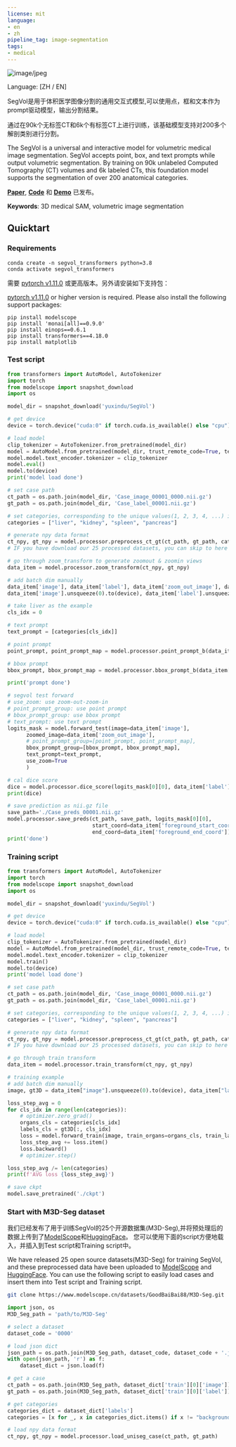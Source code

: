 ```yaml
---
license: mit
language:
- en
- zh
pipeline_tag: image-segmentation
tags:
- medical
---
```



![image/jpeg](https://cdn-uploads.huggingface.co/production/uploads/6565b54a9bf6665f10f75441/no60wyvKDTD-WV3pCt2P5.jpeg)

Language: [ZH / EN]

SegVol是用于体积医学图像分割的通用交互式模型,可以使用点，框和文本作为prompt驱动模型，输出分割结果。

通过在90k个无标签CT和6k个有标签CT上进行训练，该基础模型支持对200多个解剖类别进行分割。

The SegVol is a universal and interactive model for volumetric medical image segmentation. SegVol accepts point, box, and text prompts while output volumetric segmentation. By training on 90k unlabeled Computed Tomography (CT) volumes and 6k labeled CTs, this foundation model supports the segmentation of over 200 anatomical categories.

[**Paper**](https://arxiv.org/abs/2311.13385), [**Code**](https://github.com/BAAI-DCAI/SegVol) 和 [**Demo**](https://www.modelscope.cn/studios/YuxinDu/SegVol/summary) 已发布。

**Keywords**: 3D medical SAM, volumetric image segmentation

## Quicktart

### Requirements
```
conda create -n segvol_transformers python=3.8
conda activate segvol_transformers
```
需要 [pytorch v1.11.0](https://pytorch.org/get-started/previous-versions/) 或更高版本。另外请安装如下支持包：

[pytorch v1.11.0](https://pytorch.org/get-started/previous-versions/) or higher version is required. Please also install the following support packages:

```
pip install modelscope
pip install 'monai[all]==0.9.0'
pip install einops==0.6.1
pip install transformers==4.18.0
pip install matplotlib
```

### Test script

```python
from transformers import AutoModel, AutoTokenizer
import torch
from modelscope import snapshot_download
import os

model_dir = snapshot_download('yuxindu/SegVol')

# get device
device = torch.device("cuda:0" if torch.cuda.is_available() else "cpu")

# load model
clip_tokenizer = AutoTokenizer.from_pretrained(model_dir)
model = AutoModel.from_pretrained(model_dir, trust_remote_code=True, test_mode=True)
model.model.text_encoder.tokenizer = clip_tokenizer
model.eval()
model.to(device)
print('model load done')

# set case path
ct_path = os.path.join(model_dir, 'Case_image_00001_0000.nii.gz')
gt_path = os.path.join(model_dir, 'Case_label_00001.nii.gz')

# set categories, corresponding to the unique values(1, 2, 3, 4, ...) in ground truth mask
categories = ["liver", "kidney", "spleen", "pancreas"]

# generate npy data format
ct_npy, gt_npy = model.processor.preprocess_ct_gt(ct_path, gt_path, category=categories)
# IF you have download our 25 processed datasets, you can skip to here with the processed ct_npy, gt_npy files

# go through zoom_transform to generate zoomout & zoomin views
data_item = model.processor.zoom_transform(ct_npy, gt_npy)

# add batch dim manually
data_item['image'], data_item['label'], data_item['zoom_out_image'], data_item['zoom_out_label'] = \
data_item['image'].unsqueeze(0).to(device), data_item['label'].unsqueeze(0).to(device), data_item['zoom_out_image'].unsqueeze(0).to(device), data_item['zoom_out_label'].unsqueeze(0).to(device)

# take liver as the example
cls_idx = 0

# text prompt
text_prompt = [categories[cls_idx]]

# point prompt
point_prompt, point_prompt_map = model.processor.point_prompt_b(data_item['zoom_out_label'][0][cls_idx], device=device)   # inputs w/o batch dim, outputs w batch dim

# bbox prompt
bbox_prompt, bbox_prompt_map = model.processor.bbox_prompt_b(data_item['zoom_out_label'][0][cls_idx], device=device)   # inputs w/o batch dim, outputs w batch dim

print('prompt done')

# segvol test forward
# use_zoom: use zoom-out-zoom-in
# point_prompt_group: use point prompt
# bbox_prompt_group: use bbox prompt
# text_prompt: use text prompt
logits_mask = model.forward_test(image=data_item['image'],
      zoomed_image=data_item['zoom_out_image'],
      # point_prompt_group=[point_prompt, point_prompt_map],
      bbox_prompt_group=[bbox_prompt, bbox_prompt_map],
      text_prompt=text_prompt,
      use_zoom=True
      )

# cal dice score
dice = model.processor.dice_score(logits_mask[0][0], data_item['label'][0][cls_idx], device)
print(dice)

# save prediction as nii.gz file
save_path='./Case_preds_00001.nii.gz'
model.processor.save_preds(ct_path, save_path, logits_mask[0][0], 
                           start_coord=data_item['foreground_start_coord'], 
                           end_coord=data_item['foreground_end_coord'])
print('done')
```

### Training script

```python
from transformers import AutoModel, AutoTokenizer
import torch
from modelscope import snapshot_download
import os

model_dir = snapshot_download('yuxindu/SegVol')

# get device
device = torch.device("cuda:0" if torch.cuda.is_available() else "cpu")

# load model
clip_tokenizer = AutoTokenizer.from_pretrained(model_dir)
model = AutoModel.from_pretrained(model_dir, trust_remote_code=True, test_mode=False)
model.model.text_encoder.tokenizer = clip_tokenizer
model.train()
model.to(device)
print('model load done')

# set case path
ct_path = os.path.join(model_dir, 'Case_image_00001_0000.nii.gz')
gt_path = os.path.join(model_dir, 'Case_label_00001.nii.gz')

# set categories, corresponding to the unique values(1, 2, 3, 4, ...) in ground truth mask
categories = ["liver", "kidney", "spleen", "pancreas"]

# generate npy data format
ct_npy, gt_npy = model.processor.preprocess_ct_gt(ct_path, gt_path, category=categories)
# IF you have download our 25 processed datasets, you can skip to here with the processed ct_npy, gt_npy files

# go through train transform
data_item = model.processor.train_transform(ct_npy, gt_npy)

# training example
# add batch dim manually
image, gt3D = data_item["image"].unsqueeze(0).to(device), data_item["label"].unsqueeze(0).to(device) # add batch dim

loss_step_avg = 0
for cls_idx in range(len(categories)):
    # optimizer.zero_grad()
    organs_cls = categories[cls_idx]
    labels_cls = gt3D[:, cls_idx]
    loss = model.forward_train(image, train_organs=organs_cls, train_labels=labels_cls)
    loss_step_avg += loss.item()
    loss.backward()
    # optimizer.step()

loss_step_avg /= len(categories)
print(f'AVG loss {loss_step_avg}')

# save ckpt
model.save_pretrained('./ckpt')
```

### Start with M3D-Seg dataset

我们已经发布了用于训练SegVol的25个开源数据集(M3D-Seg),并将预处理后的数据上传到了[ModelScope](https://www.modelscope.cn/datasets/GoodBaiBai88/M3D-Seg/summary)和[HuggingFace](https://huggingface.co/datasets/GoodBaiBai88/M3D-Seg)。 
您可以使用下面的script方便地载入，并插入到Test script和Training script中。

We have released 25 open source datasets(M3D-Seg) for training SegVol, and these preprocessed data have been uploaded to [ModelScope](https://www.modelscope.cn/datasets/GoodBaiBai88/M3D-Seg/summary) and [HuggingFace](https://huggingface.co/datasets/GoodBaiBai88/M3D-Seg). 
You can use the following script to easily load cases and insert them into Test script and Training script.

```bash
git clone https://www.modelscope.cn/datasets/GoodBaiBai88/M3D-Seg.git
```

```python
import json, os
M3D_Seg_path = 'path/to/M3D-Seg'

# select a dataset
dataset_code = '0000'

# load json dict
json_path = os.path.join(M3D_Seg_path, dataset_code, dataset_code + '.json')
with open(json_path, 'r') as f:
    dataset_dict = json.load(f)

# get a case
ct_path = os.path.join(M3D_Seg_path, dataset_dict['train'][0]['image'])
gt_path = os.path.join(M3D_Seg_path, dataset_dict['train'][0]['label'])

# get categories
categories_dict = dataset_dict['labels']
categories = [x for _, x in categories_dict.items() if x != "background"]

# load npy data format
ct_npy, gt_npy = model.processor.load_uniseg_case(ct_path, gt_path)
```